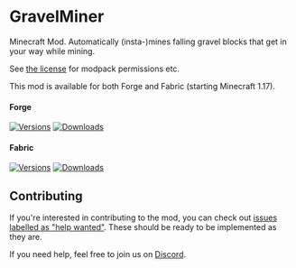 # GravelMiner

Minecraft Mod. Automatically (insta-)mines falling gravel blocks that get in your way while mining.

See [the license](LICENSE) for modpack permissions etc.

This mod is available for both Forge and Fabric (starting Minecraft 1.17).

#### Forge

[![Versions](http://cf.way2muchnoise.eu/versions/244759_latest.svg)](https://www.curseforge.com/minecraft/mc-mods/gravelminer) [![Downloads](http://cf.way2muchnoise.eu/full_244759_downloads.svg)](https://www.curseforge.com/minecraft/mc-mods/gravelminer)

#### Fabric

[![Versions](http://cf.way2muchnoise.eu/versions/506456_latest.svg)](https://www.curseforge.com/minecraft/mc-mods/gravelminer-fabric) [![Downloads](http://cf.way2muchnoise.eu/full_506456_downloads.svg)](https://www.curseforge.com/minecraft/mc-mods/gravelminer-fabric)

## Contributing

If you're interested in contributing to the mod, you can check out [issues labelled as "help wanted"](https://github.com/ModdingForBlockheads/GravelMiner/issues?q=is%3Aopen+is%3Aissue+label%3A%22help+wanted%22). These should be ready to be implemented as they are.

If you need help, feel free to join us on [Discord](https://discord.gg/scGAfXC).

